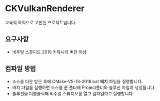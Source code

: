 # CKVulkanRenderer

교육적 목적으로 고안된 프로젝트입니다. 

## 요구사항
- 비주얼 스튜디오 2019 커뮤니티 버젼 이상

## 컴파일 방법
- 소스를 다운 받은 후에 CMake-VS-16-2019.bat 배치 파일을 실행합니다. 
- 배치 파일을 실행하면 소스를 푼 폴더에 Project폴더와 솔루션 파일이 생성됩니다. 
- 솔루션을 더블클릭해 비주얼 스튜디오를 열고 컴파일하고 실행합니다. 

